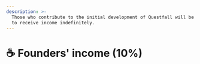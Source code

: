 ```yaml
---
description: >-
  Those who contribute to the initial development of Questfall will be eligible
  to receive income indefinitely.
---
```


# ☕ Founders' income (10%)


